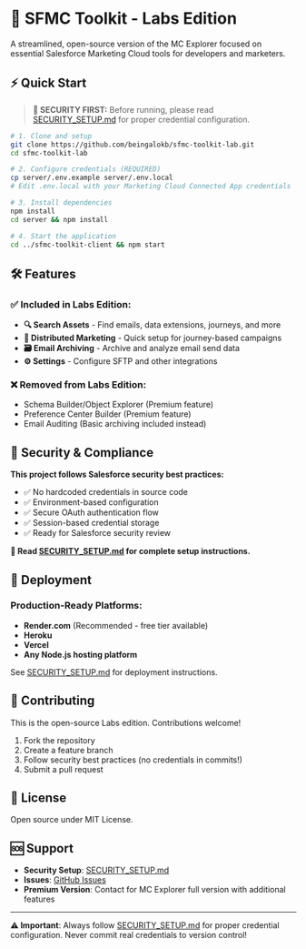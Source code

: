 # 🧪 SFMC Toolkit - Labs Edition

A streamlined, open-source version of the MC Explorer focused on essential Salesforce Marketing Cloud tools for developers and marketers.

## ⚡ Quick Start

> **🔐 SECURITY FIRST:** Before running, please read [SECURITY_SETUP.md](./SECURITY_SETUP.md) for proper credential configuration.

```bash
# 1. Clone and setup
git clone https://github.com/beingalokb/sfmc-toolkit-lab.git
cd sfmc-toolkit-lab

# 2. Configure credentials (REQUIRED)
cp server/.env.example server/.env.local
# Edit .env.local with your Marketing Cloud Connected App credentials

# 3. Install dependencies
npm install
cd server && npm install

# 4. Start the application
cd ../sfmc-toolkit-client && npm start
```

## 🛠️ Features

### ✅ **Included in Labs Edition:**
- **🔍 Search Assets** - Find emails, data extensions, journeys, and more
- **📧 Distributed Marketing** - Quick setup for journey-based campaigns  
- **🗃️ Email Archiving** - Archive and analyze email send data
- **⚙️ Settings** - Configure SFTP and other integrations

### ❌ **Removed from Labs Edition:**
- Schema Builder/Object Explorer (Premium feature)
- Preference Center Builder (Premium feature) 
- Email Auditing (Basic archiving included instead)

## 🔐 Security & Compliance

**This project follows Salesforce security best practices:**
- ✅ No hardcoded credentials in source code
- ✅ Environment-based configuration
- ✅ Secure OAuth authentication flow
- ✅ Session-based credential storage
- ✅ Ready for Salesforce security review

**📖 Read [SECURITY_SETUP.md](./SECURITY_SETUP.md) for complete setup instructions.**

## 🚀 Deployment

### Production-Ready Platforms:
- **Render.com** (Recommended - free tier available)
- **Heroku** 
- **Vercel**
- **Any Node.js hosting platform**

See [SECURITY_SETUP.md](./SECURITY_SETUP.md) for deployment instructions.

## 🤝 Contributing

This is the open-source Labs edition. Contributions welcome!

1. Fork the repository
2. Create a feature branch
3. Follow security best practices (no credentials in commits!)
4. Submit a pull request

## 📄 License

Open source under MIT License.

## 🆘 Support

- **Security Setup**: [SECURITY_SETUP.md](./SECURITY_SETUP.md)
- **Issues**: [GitHub Issues](https://github.com/beingalokb/sfmc-toolkit-lab/issues)
- **Premium Version**: Contact for MC Explorer full version with additional features

---

**⚠️ Important**: Always follow [SECURITY_SETUP.md](./SECURITY_SETUP.md) for proper credential configuration. Never commit real credentials to version control!